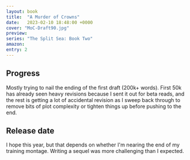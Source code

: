 ```yaml
---
layout: book
title:  "A Murder of Crowns"
date:   2023-02-10 18:48:00 +0000
cover: "MoC-Draft90.jpg"
preview: 
series: "The Split Sea: Book Two"
amazon:
entry: 2
---
```


## Progress
Mostly trying to nail the ending of the first draft (200k+ words). First 50k has already seen heavy revisions because I sent it out for beta reads, and the rest is getting a lot of accidental revision as I sweep back through to remove bits of plot complexity or tighten things up before pushing to the end.

## Release date
I hope this year, but that depends on whether I'm nearing the end of my training montage. Writing a sequel was more challenging than I expected.
